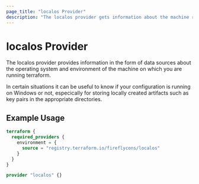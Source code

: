 ```yaml
---
page_title: "localos Provider"
description: "The localos provider gets information about the machine running terraform and makes it available as data sources."
---
```



# localos Provider

The localos provider provides information in the form of data sources about
the operating system and environment of the machine
on which you are running terraform.

In certain situations it can be useful to know if your configuration is running on Windows or not,
especically for storing locally created artifacts such as key pairs in the appropriate directories.


## Example Usage

```terraform
terraform {
  required_providers {
    environment = {
      source = "registry.terraform.io/fireflycons/localos"
    }
  }
}

provider "localos" {}
```